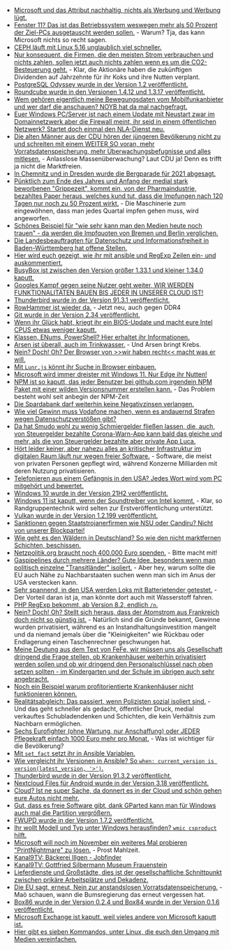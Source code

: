 * [Microsoft und das Attribut nachhaltig, nichts als Werbung und Werbung lügt.](https://www.borncity.com/blog/2021/11/14/microsoft-die-nachhaltigkeit-und-windows-11-als-umwweltkatastrophe/)
* [Fenster 11? Das ist das Betriebssystem weswegen mehr als 50 Prozent der Ziel-PCs ausgetauscht werden sollen.](https://www.borncity.com/blog/2021/11/14/microsoft-die-nachhaltigkeit-und-windows-11-als-umweltkatastrophe-teil-2/) - Warum? Tja, das kann Microsoft nichts so recht sagen.
* [CEPH läuft mit Linux 5.16 unglaublich viel schneller.](https://www.phoronix.com/scan.php?page=news_item&px=Linux-5.16-Ceph)
* [Nur konsequent, die Firmen, die den meisten Strom verbrauchen und nichts zahlen, sollen jetzt auch nichts zahlen wenn es um die CO2-Besteuerung geht.](https://www.sonnenseite.com/de/wirtschaft/verbraucherzentrale-warnt-vor-geplanter-erstattung-der-co2-bepreisung-fuer-unternehmen/) - Klar, die Aktionäre haben die zukünftigen Dividenden auf Jahrzehnte für ihr Koks und ihre Nutten verplant.
* [PostgreSQL Odyssey wurde in der Version 1.2 veröffentlicht.](https://www.postgresql.org/about/news/odyssey-12-released-2351/)
* [Roundcube wurde in den Versionen 1.4.12 und 1.3.17 veröffentlicht.](https://roundcube.net/news/2021/11/12/security-updates-1.4.12-and-1.3.17-released)
* [Wem gehören eigentlich meine Bewegungsdaten vom Mobilfunkanbieter und wer darf die anschauen? NOYB hat da mal nachgefragt.](https://noyb.eu/de/handydaten-nicht-personenbezogen-noyb-ruft-bundesverwaltungsgericht)
* [Euer Windows PC/Server ist nach einem Update mit Neustart zwar im Domainnetzwerk aber die Firewall meint, ihr seid in einem öffentlichen Netzwerk? Startet doch einmal den NLA-Dienst neu.](https://www.borncity.com/blog/2021/11/15/windows-10-windows-server-sonderupdates-korrigieren-dc-authentifizierungsfehler-14-11-2021/)
* [Die alten Männer aus der CDU hören der jüngeren Bevölkerung nicht zu und schreiten mit einem WEITER SO voran, mehr Vorratsdatenspeicherung, mehr Überwachungsbefugnisse und alles mitlesen.](https://netzpolitik.org/2021/positionspapier-cdu-will-anonyme-chats-verhindern-und-die-vorratsdatenspeicherung-zurueck/) - Anlasslose Massenüberwachung? Laut CDU ja! Denn es trifft ja nicht die Marktfreien.
* [In Chemnitz und in Dresden wurde die Bergparade für 2021 abgesagt.](https://knappenverein.de/absage-der-bergparaden-in-chemnitz-und-dresden/)
* [Pünktlich zum Ende des Jahres und Anfang der medial stark beworbenen "Grippezeit", kommt ein, von der Pharmaindustrie, bezahltes Paper heraus, welches kund tut, dass die Impfungen nach 120 Tagen nur noch zu 50 Prozent wirkt.](https://blog.fefe.de/?ts=9f6c5e89) - Die Maschinerie zum eingewöhnen, dass man jedes Quartal impfen gehen muss, wird angeworfen.
* [Schönes Beispiel für "wie sehr kann man den Medien heute noch trauen" - da werden die Impfquoten von Bremen und Berlin verglichen.](https://blog.fefe.de/?ts=9f6caa23)
* [Die Landesbeauftragten für Datenschutz und Informationsfreiheit in Baden-Württemberg hat offene Stellen.](https://www.kuketz-blog.de/lfdi-bw-offene-stelle-fuer-informatiker-nerds-hacker-datenschuetzer/)
* [Hier wird euch gezeigt, wie ihr mit ansible und RegExp Zeilen ein- und auskommentiert.](https://www.shellhacks.com/ansible-comment-out-uncomment-lines-in-a-file/)
* [BusyBox ist zwischen den Version größer 1.33.1 und kleiner 1.34.0 kaputt.](https://www.borncity.com/blog/2021/11/12/14-schwachstellen-in-busybox/)
* [Googles Kampf gegen seine Nutzer geht weiter, WIR WERDEN FUNKTIONALITÄTEN BAUEN BIS JEDER IN UNSERER CLOUD IST!](https://utcc.utoronto.ca/~cks/space/blog/web/ChromePrivateNetBlocks)
* [Thunderbird wurde in der Version 91.3.1 veröffentlicht.](https://www.borncity.com/blog/2021/11/16/thunderbird-91-3-1/)
* [RowHammer ist wieder da.](https://www.bleepingcomputer.com/news/security/new-rowhammer-technique-bypasses-existing-ddr4-memory-defenses/) - Jetzt neu, auch gegen DDR4
* [Git wurde in der Version 2.34 veröffentlicht.](https://www.phoronix.com/scan.php?page=news_item&px=Git-2.34-Released)
* [Wenn ihr Glück habt, kriegt ihr ein BIOS-Update und macht eure Intel CPUS etwas weniger kaputt.](https://www.bleepingcomputer.com/news/security/high-severity-bios-flaws-affect-numerous-intel-processors/)
* [Klassen, ENums, PowerShell? Hier erhaltet ihr Informationen.](https://arcanecode.com/2021/11/15/fun-with-powershell-enums/)
* [Arsen ist überall, auch im Trinkwasser.](https://netzfrauen.org/2021/11/15/water-4-2/) - Und Arsen bringt Krebs.
* [Nein? Doch! Oh? Der Browser von >>wir haben recht<< macht was er will.](https://www.kuketz-blog.de/google-chrome-datensendeverhalten-desktop-version-browser-check-teil21/)
* [Mit `Lunr.js` könnt ihr Suche in Browser einbauen.](https://opensource.com/article/21/11/client-side-javascript-search-lunrjs)
* [Microsoft wird immer dreister mit Windows 11. Nur Edge ihr Nutten!](https://blog.fefe.de/?ts=9f6bd7be)
* [NPM ist so kaputt, das jeder Benutzer bei github.com irgendein NPM Paket mit einer wilden Versionsnummer erstellen kann.](https://blog.fefe.de/?ts=9f6d176a) - Das Problem besteht wohl seit anbegin der NPM-Zeit
* [Die Spardabank darf weiterhin keine Negativzinsen verlangen.](https://blog.fefe.de/?ts=9f6d7727)
* [Wie viel Gewinn muss Vodafone machen, wenn es andauernd Strafen wegen Datenschutzverstößen gibt?](https://netzpolitik.org/2021/datenschutzverstoesse-in-europa-vodafone-kassiert-strafen-am-laufenden-band/)
* [Da hat Smudo wohl zu wenig Schmiergelder fließen lassen, die, auch, von Steuergelder bezahlte Corona-Warn-App kann bald das gleiche und mehr, als die von Steuergelder bezahlte aber private App Luca.](https://netzpolitik.org/2021/infektionsschutzgesetz-corona-warn-app-koennte-luca-bald-obsolet-machen/)
* [Hört leider keiner, aber nahezu alles an kritischer Infrastruktur im digitalen Raum läuft nur wegen freier Software.](https://netzpolitik.org/2021/offene-digitale-basistechnologien-millionenprogramm-zur-unterstuetzung-von-open-source-gefordert/) - Software, die meist von privaten Personen gepflegt wird, während Konzerne Milliarden mit deren Nutzung privatisieren.
* [Telefonieren aus einem Gefängnis in den USA? Jedes Wort wird vom PC mitgehört und bewertet.](https://netzpolitik.org/2021/gefaengniskommunikation-in-den-usa-wenn-die-software-mithoert/)
* [Windows 10 wurde in der Version 21H2 veröffentlicht.](https://www.windowspro.de/news/windows-10-21h2-ist-verfuegbar-aus-fuer-sac-neues-release-2022-support-bis-2025/04916.html)
* [Windows 11 ist kaputt, wenn der Soundtreiber von Intel kommt.](https://www.bleepingcomputer.com/news/microsoft/windows-11-issue-with-intel-audio-drivers-triggers-blue-screens/) - Klar, so Randgruppentechnik wird selten zur Erstveröffentlichung unterstützt.
* [Vulkan wurde in der Version 1.2.199 veröffentlicht.](https://www.phoronix.com/scan.php?page=news_item&px=Vulkan-1.2.199)
* [Sanktionen gegen Staatstrojanerfirmen wie NSU oder Candiru? Nicht von unserer Blockpartei!](https://netzpolitik.org/2021/nso-und-candiru-bundesregierung-will-keine-sanktionen-gegen-staatstrojaner-firmen/)
* [Wie geht es den Wäldern in Deutschland? So wie den nicht marktfernen Schichten, beschissen.](https://www.sonnenseite.com/de/umwelt/waelder-in-deutschland-in-ernstem-zustand/)
* [Netzpolitik.org braucht noch 400.000 Euro spenden.](https://netzpolitik.org/2021/1millionfordigitalrights-mach-mit-uns-den-unterschied/) - Bitte macht mit!
* [Gaspipelines durch mehrere Länder? Gute Idee, besonders wenn man politisch einzelne "Transitländer" isoliert.](https://blog.fefe.de/?ts=9f6bb931) - Aber hey, warum sollte die EU auch Nähe zu Nachbarstaaten suchen wenn man sich im Anus der USA verstecken kann.
* [Sehr spannend, in den USA werden Loks mit Batterietender getestet.](https://www.sonnenseite.com/de/mobilitaet/e-lok-mit-batteriepack-im-anhaenger-getestet/) - Der Vorteil daran ist ja, man könnte dort auch mit Wasserstoff fahren.
* [PHP RegExp bekommt, ab Version 8.2, endlich `/n`.](https://php.watch/versions/8.2/preg-n-no-capture-modifier)
* [Nein? Doch! Oh? Stellt sich heraus, dass der Atomstrom aus Frankreich doch nicht so günstig ist.](https://www.sonnenseite.com/de/energie/das-maerchen-vom-billigen-franzoesischen-atomstrom/) - Natürlich sind die Gründe bekannt, Gewinne wurden privatisiert, während es an Instandhaltungsinvestition mangelt und da niemand jemals über die "Kleinigkeiten" wie Rückbau oder Endlagerung einen Taschenrechner geschwungen hat.
* [Meine Deutung aus dem Text von FeFe, wir müssen uns als Gesellschaft dringend die Frage stellen, ob Krankenhäuser weiterhin privatisiert werden sollen und ob wir dringend den Personalschlüssel nach oben setzen sollten - im Kindergarten und der Schule im übrigen auch sehr angebracht.](https://blog.fefe.de/?ts=9f689ba9)
* [Noch ein Beispiel warum profitorientierte Krankenhäuser nicht funktionieren können.](https://blog.fefe.de/?ts=9f69479a)
* [Realitätsabgleich: Das passiert, wenn Polizisten sozial isoliert sind.](https://blog.fefe.de/?ts=9f6958a0) - Und das geht schneller als gedacht, öffentlicher Druck, medial verkauftes Schubladendenken und Schichten, die kein Verhältnis zum Nachbarn ermöglichen.
* [Sechs Eurofighter (ohne Wartung, nur Anschaffung) oder JEDER Pflegekraft einfach 1000 Euro mehr pro Monat.](https://blog.fefe.de/?ts=9f696a7b) - Was ist wichtiger für die Bevölkerung?
* [Mit `set_fact` setzt ihr in Ansible Variablen.](https://www.shellhacks.com/ansible-set-variable-in-task/)
* [Wie vergleicht ihr Versionen in Ansible? So `when: current_version is version(latest_version, '>')`.](https://www.shellhacks.com/ansible-compare-version-numbers-examples/)
* [Thunderbird wurde in der Version 91.3.2 veröffentlicht.](https://www.borncity.com/blog/2021/11/19/thunderbird-91-3-2/)
* [Nextcloud Files für Android wurde in der Version 3.18 veröffentlicht.](https://nextcloud.com/blog/nextcloud-files-for-android-3-18-is-here-bringing-calendar-backup-unified-search-sharing-improvements-and-over-190-fixes-to-the-users/)
* [Cloud? Ist ne super Sache, da donnert es in der Cloud und schön gehen eure Autos nicht mehr.](https://blog.fefe.de/?ts=9f67fd0c)
* [Gut, dass es freie Software gibt, dank GParted kann man für Windows auch mal die Partition vergrößern.](https://www.windowspro.de/wolfgang-sommergut/windows-recovery-partition-wiederherstellungspartition-gparted-verschieben)
* [FWUPD wurde in der Version 1.7.2 veröffentlicht.](https://www.phoronix.com/scan.php?page=news_item&px=FWUPD-1.7.2-Released)
* [Ihr wollt Modell und Typ unter Windows herausfinden? `wmic csproduct` hilft.](https://www.shellhacks.com/how-to-find-laptops-model-serial-number-cmd/)
* [Microsoft will noch im November ein weiteres Mal probieren "PrintNightmare" zu lösen.](https://www.borncity.com/blog/2021/11/19/fix-fr-druckfehler-in-windows-10-kommt-weitere-windows-druckprobleme-nov-2021/) - Prost Mahlzeit.
* [Kanal9TV: Bäckerei Illgen - Jobfinder](https://www.youtube.com/watch?v=p-dZ7_qPG9A)
* [Kanal9TV: Gottfried Silbermann Museum Frauenstein](https://www.youtube.com/watch?v=fEe2qJzYThE)
* [Lieferdienste und Großstädte, dies ist der gesellschaftliche Schnittpunkt zwischen prikäre Arbeitsplätze und Dekadenz.](https://netzpolitik.org/2021/lieferdienst-gorillas-profit-auf-dem-ruecken-der-fahrerinnen/)
* [Die EU sagt, erneut, Nein zur anstandslosen Vorratsdatenspeicherung.](https://www.patrick-breyer.de/absage-an-vorratsdatenspeicherung-eugh-generalanwalt-legt-schlussantraege-zur-verdachtslosen-vorratsdatenspeicherung-in-deutschland-vor/) - Maö schauen, wann die Bumsregierung das erneut vergessen hat.
* [Box86 wurde in der Version 0.2.4 und Box84 wurde in der Version 0.1.6 veröffentlicht.](https://www.phoronix.com/scan.php?page=news_item&px=Box86-0.2.4-Box64-0.1.6)
* [Microsoft Exchange ist kaputt, weil vieles andere von Microsoft kaputt ist.](https://www.bleepingcomputer.com/news/security/microsoft-exchange-servers-hacked-in-internal-reply-chain-attacks/)
* [Hier gibt es sieben Kommandos, unter Linux, die euch den Umgang mit Medien vereinfachen.](https://opensource.com/article/21/11/linux-commands-convert-files)
